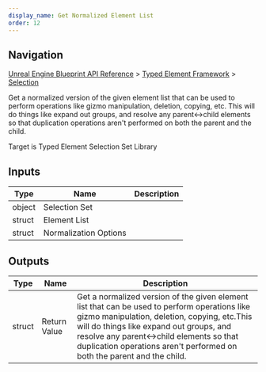 ```yaml
---
display_name: Get Normalized Element List
order: 12
---
```

## Navigation

[Unreal Engine Blueprint API Reference](https://dev.epicgames.com/documentation/en-us/unreal-engine/BlueprintAPI) > [Typed Element Framework](https://dev.epicgames.com/documentation/en-us/unreal-engine/BlueprintAPI/TypedElementFramework) > [Selection](https://dev.epicgames.com/documentation/en-us/unreal-engine/BlueprintAPI/TypedElementFramework/Selection)

Get a normalized version of the given element list that can be used to perform operations like gizmo manipulation, deletion, copying, etc.
This will do things like expand out groups, and resolve any parent\<->child elements so that duplication operations aren't performed on both the parent and the child.

Target is Typed Element Selection Set Library

## Inputs

| Type | Name | Description |
| --- | --- | --- |
| object | Selection Set |  |
| struct | Element List |  |
| struct | Normalization Options |  |

## Outputs

| Type | Name | Description |
| --- | --- | --- |
| struct | Return Value | Get a normalized version of the given element list that can be used to perform operations like gizmo manipulation, deletion, copying, etc.This will do things like expand out groups, and resolve any parent\<->child elements so that duplication operations aren't performed on both the parent and the child. |

